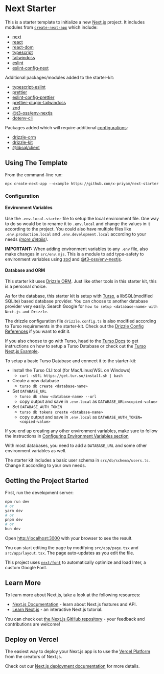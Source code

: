 # Next Starter

This is a starter template to initialize a new [Next.js](https://nextjs.org/) project. It includes modules from [`create-next-app`](https://github.com/vercel/next.js/tree/canary/packages/create-next-app) which include:

- [next]
- [react]
- [react-dom][react]
- [typescript]
- [tailwindcss]
- [eslint]
- [eslint-config-next]

Additional packages/modules added to the starter-kit:

- [typescript-eslint]
- [prettier]
- [eslint-config-prettier]
- [prettier-plugin-tailwindcss]
- [zod]
- [@t3-oss/env-nextjs]
- [dotenv-cli]

Packages added which will require additional [configurations](#configuration):

- [drizzle-orm][drizzle]
- [drizzle-kit][drizzle]
- [@libsql/client]

<!-- Links for packages/modules -->

[next]: https://github.com/vercel/next.js
[react]: https://github.com/facebook/react
[typescript]: https://github.com/microsoft/TypeScript
[tailwindcss]: https://github.com/tailwindlabs/tailwindcss
[eslint]: https://github.com/eslint/eslint
[eslint-config-next]: https://nextjs.org/docs/app/building-your-application/configuring/eslint#eslint-config
[typescript-eslint]: https://github.com/typescript-eslint/typescript-eslint
[prettier]: https://github.com/prettier/prettier
[eslint-config-prettier]: https://github.com/prettier/eslint-config-prettier
[prettier-plugin-tailwindcss]: https://github.com/tailwindlabs/prettier-plugin-tailwindcss
[zod]: https://github.com/colinhacks/zod
[@t3-oss/env-nextjs]: https://github.com/t3-oss/t3-env
[drizzle]: https://orm.drizzle.team/
[@libsql/client]: https://github.com/libsql/libsql-client-ts
[dotenv-cli]: https://github.com/entropitor/dotenv-cli

## Using The Template

From the command-line run:

`npx create-next-app --example https://github.com/x-priyam/next-starter`

### Configuration

#### Environment Variables

Use the `.env.local.starter` file to setup the local environment file. One way to do so would be to rename it to `.env.local` and change the values in it according to the project. You could also have multiple files like `.env.production.local` and `.env.development.local` according to your needs _([more details](https://nextjs.org/docs/app/building-your-application/configuring/environment-variables))_.

**IMPORTANT:** When adding environment variables to any `.env` file, also make changes in `src/env.mjs`. This is a module to add type-safety to environment variables using [zod] and [@t3-oss/env-nextjs].

#### Database and ORM

This starter kit uses [Drizzle ORM][drizzle]. Just like other tools in this starter kit, this is a personal choice.

As for the database, this starter kit is setup with [Turso](https://turso.tech/), a libSQL(modified SQLite) based database provider. You can choose to another database provider very easily. Search Google for `how to setup <database-name> with Next.js and Drizzle`.

The drizzle configuration file `drizzle.config.ts` is also modified according to Turso requirements in the starter-kit. Check out the [Drizzle Config References](https://orm.drizzle.team/kit-docs/config-reference) if you want to edit it.

If you also choose to go with Turso, head to the [Turso Docs](https://docs.turso.tech/) to get instructions on how to setup a Turso Database or check out the [Turso Next.js Example](https://github.com/turso-extended/app-turso-nextjs-starter).

To setup a basic Turso Database and connect it to the starter-kit:

- Install the Turso CLI tool (for Mac/Linux/WSL on Windows)
  - `curl -sSfL https://get.tur.so/install.sh | bash`
- Create a new database
  - `turso db create <database-name>`
- Set `DATABASE_URL`
  - `turso db show <database-name> --url`
  - copy output and save in `.env.local` as `DATABASE_URL=<copied-value>`
- Set `DATABASE_AUTH_TOKEN`
  - `turso db tokens create <database-name>`
  - copy output and save in `.env.local` as `DATABASE_AUTH_TOKEN=<copied-value>`

If you end up creating any other environment variables, make sure to follow the instructions in [Configuring Environment Variables section](#environment-variables)

With most databases, you need to add a `DATABASE_URL` and some other environment variables as well.

The starter kit includes a basic user schema in `src/db/schema/users.ts`. Change it according to your own needs.

## Getting the Project Started

First, run the development server:

```bash
npm run dev
# or
yarn dev
# or
pnpm dev
# or
bun dev
```

Open [http://localhost:3000](http://localhost:3000) with your browser to see the result.

You can start editing the page by modifying `src/app/page.tsx` and `src/app/layout.tsx`. The page auto-updates as you edit the file.

This project uses [`next/font`](https://nextjs.org/docs/basic-features/font-optimization) to automatically optimize and load Inter, a custom Google Font.

## Learn More

To learn more about Next.js, take a look at the following resources:

- [Next.js Documentation](https://nextjs.org/docs) - learn about Next.js features and API.
- [Learn Next.js](https://nextjs.org/learn) - an interactive Next.js tutorial.

You can check out [the Next.js GitHub repository][next] - your feedback and contributions are welcome!

## Deploy on Vercel

The easiest way to deploy your Next.js app is to use the [Vercel Platform](https://vercel.com/new?utm_medium=default-template&filter=next.js&utm_source=create-next-app&utm_campaign=create-next-app-readme) from the creators of Next.js.

Check out our [Next.js deployment documentation](https://nextjs.org/docs/deployment) for more details.
